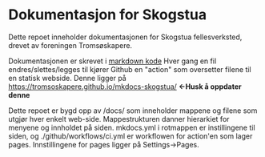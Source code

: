 # Dokumentasjon for Skogstua
Dette repoet inneholder dokumentasjonen for Skogstua fellesverksted, drevet av foreningen Tromsøskapere.

Dokumentasjonen er skrevet i [markdown kode](https://www.markdownguide.org/cheat-sheet/) Hver gang en fil endres/slettes/legges til kjører Github en "action" som oversetter filene til en statisk webside. Denne ligger på https://tromsoskapere.github.io/mkdocs-skogstua/ **<-Husk å oppdater denne**

Dette repoet er bygd opp av /docs/ som inneholder mappene og filene som utgjør hver enkelt web-side. Mappestrukturen danner hierarkiet for menyene og innholdet på siden. mkdocs.yml i rotmappen er instillingene til siden, og ./github/workflows/ci.yml er workflowen for action'en som lager pages. Innstillingene for pages ligger på Settings->Pages.
